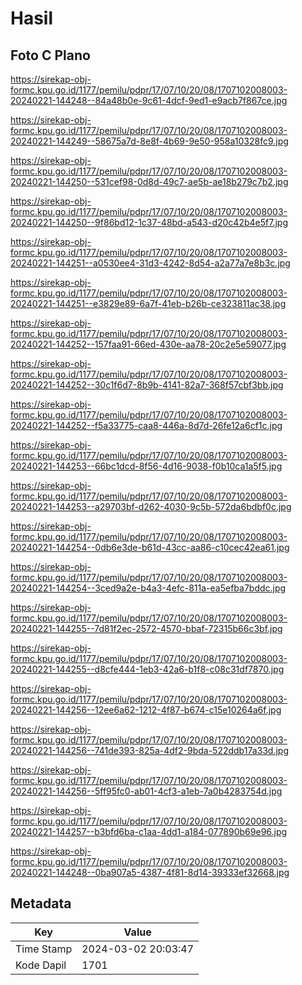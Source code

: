 # Hasil

## Foto C Plano

https://sirekap-obj-formc.kpu.go.id/1177/pemilu/pdpr/17/07/10/20/08/1707102008003-20240221-144248--84a48b0e-9c61-4dcf-9ed1-e9acb7f867ce.jpg

https://sirekap-obj-formc.kpu.go.id/1177/pemilu/pdpr/17/07/10/20/08/1707102008003-20240221-144249--58675a7d-8e8f-4b69-9e50-958a10328fc9.jpg

https://sirekap-obj-formc.kpu.go.id/1177/pemilu/pdpr/17/07/10/20/08/1707102008003-20240221-144250--531cef98-0d8d-49c7-ae5b-ae18b279c7b2.jpg

https://sirekap-obj-formc.kpu.go.id/1177/pemilu/pdpr/17/07/10/20/08/1707102008003-20240221-144250--9f86bd12-1c37-48bd-a543-d20c42b4e5f7.jpg

https://sirekap-obj-formc.kpu.go.id/1177/pemilu/pdpr/17/07/10/20/08/1707102008003-20240221-144251--a0530ee4-31d3-4242-8d54-a2a77a7e8b3c.jpg

https://sirekap-obj-formc.kpu.go.id/1177/pemilu/pdpr/17/07/10/20/08/1707102008003-20240221-144251--e3829e89-6a7f-41eb-b26b-ce323811ac38.jpg

https://sirekap-obj-formc.kpu.go.id/1177/pemilu/pdpr/17/07/10/20/08/1707102008003-20240221-144252--157faa91-66ed-430e-aa78-20c2e5e59077.jpg

https://sirekap-obj-formc.kpu.go.id/1177/pemilu/pdpr/17/07/10/20/08/1707102008003-20240221-144252--30c1f6d7-8b9b-4141-82a7-368f57cbf3bb.jpg

https://sirekap-obj-formc.kpu.go.id/1177/pemilu/pdpr/17/07/10/20/08/1707102008003-20240221-144252--f5a33775-caa8-446a-8d7d-26fe12a6cf1c.jpg

https://sirekap-obj-formc.kpu.go.id/1177/pemilu/pdpr/17/07/10/20/08/1707102008003-20240221-144253--66bc1dcd-8f56-4d16-9038-f0b10ca1a5f5.jpg

https://sirekap-obj-formc.kpu.go.id/1177/pemilu/pdpr/17/07/10/20/08/1707102008003-20240221-144253--a29703bf-d262-4030-9c5b-572da6bdbf0c.jpg

https://sirekap-obj-formc.kpu.go.id/1177/pemilu/pdpr/17/07/10/20/08/1707102008003-20240221-144254--0db6e3de-b61d-43cc-aa86-c10cec42ea61.jpg

https://sirekap-obj-formc.kpu.go.id/1177/pemilu/pdpr/17/07/10/20/08/1707102008003-20240221-144254--3ced9a2e-b4a3-4efc-811a-ea5efba7bddc.jpg

https://sirekap-obj-formc.kpu.go.id/1177/pemilu/pdpr/17/07/10/20/08/1707102008003-20240221-144255--7d81f2ec-2572-4570-bbaf-72315b66c3bf.jpg

https://sirekap-obj-formc.kpu.go.id/1177/pemilu/pdpr/17/07/10/20/08/1707102008003-20240221-144255--d8cfe444-1eb3-42a6-b1f8-c08c31df7870.jpg

https://sirekap-obj-formc.kpu.go.id/1177/pemilu/pdpr/17/07/10/20/08/1707102008003-20240221-144256--12ee6a62-1212-4f87-b674-c15e10264a6f.jpg

https://sirekap-obj-formc.kpu.go.id/1177/pemilu/pdpr/17/07/10/20/08/1707102008003-20240221-144256--741de393-825a-4df2-9bda-522ddb17a33d.jpg

https://sirekap-obj-formc.kpu.go.id/1177/pemilu/pdpr/17/07/10/20/08/1707102008003-20240221-144256--5ff95fc0-ab01-4cf3-a1eb-7a0b4283754d.jpg

https://sirekap-obj-formc.kpu.go.id/1177/pemilu/pdpr/17/07/10/20/08/1707102008003-20240221-144257--b3bfd6ba-c1aa-4dd1-a184-077890b69e96.jpg

https://sirekap-obj-formc.kpu.go.id/1177/pemilu/pdpr/17/07/10/20/08/1707102008003-20240221-144248--0ba907a5-4387-4f81-8d14-39333ef32668.jpg


## Metadata

| Key        | Value               |
| ---------- | ------------------- |
| Time Stamp | 2024-03-02 20:03:47 |
| Kode Dapil | 1701                |



